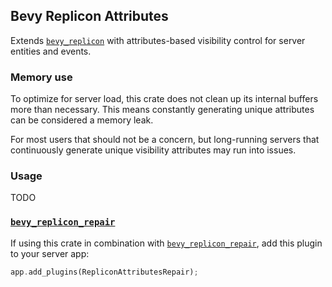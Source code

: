 ## Bevy Replicon Attributes

Extends [`bevy_replicon`](https://github.com/lifescapegame/bevy_replicon) with attributes-based visibility control for server entities and events.


### Memory use

To optimize for server load, this crate does not clean up its internal buffers more than necessary. This means constantly generating unique attributes can be considered a memory leak.

For most users that should not be a concern, but long-running servers that continuously generate unique visibility attributes may run into issues.


### Usage

TODO


### [`bevy_replicon_repair`](https://github.com/UkoeHB/bevy_replicon_repair)

If using this crate in combination with [`bevy_replicon_repair`](https://github.com/UkoeHB/bevy_replicon_repair), add this plugin to your server app:

```rust
app.add_plugins(RepliconAttributesRepair);
```
